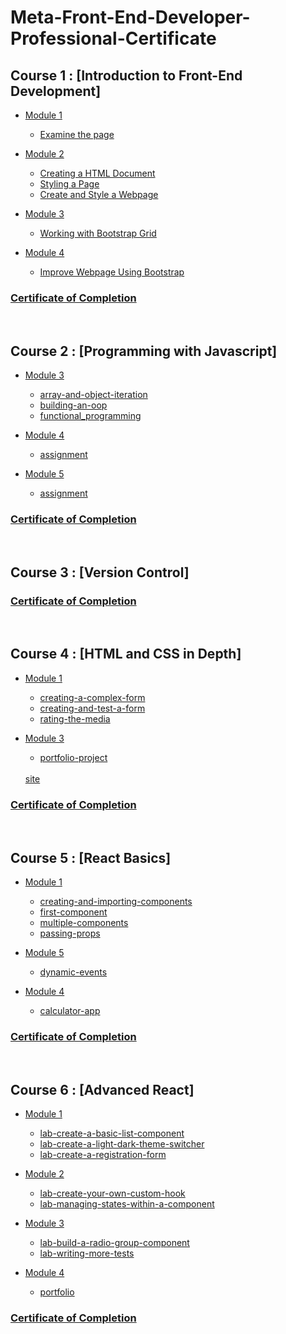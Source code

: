 # Meta-Front-End-Developer-Professional-Certificate

## Course 1 : [Introduction to Front-End Development]
- [Module 1](1-Introduction-to-front-end-development/M1/)
  
     - [Examine the page](1-Introduction-to-front-end-development/M1/examine-the-page/site)
  

- [Module 2](1-Introduction-to-front-end-development/M2/)
  
    - [Creating a HTML Document](/1-Introduction-to-front-end-development/M2/Creating-a-html-document/)
    - [Styling a Page](/1-Introduction-to-front-end-development/M2/styling-a-page/)
    - [Create and Style a Webpage](1-Introduction-to-front-end-development/M2/create-and-style-a-webpage)
  

- [Module 3](1-Introduction-to-front-end-development/M3/)
  
    - [Working with Bootstrap Grid](1-Introduction-to-front-end-development/M2/create-and-style-a-webpage)
  

- [Module 4](1-Introduction-to-front-end-development/M4/)
  
   - [Improve Webpage Using Bootstrap](1-Introduction-to-front-end-development/M4/lab-improve-webpage-with-bootstrap)


### [Certificate of Completion](https://coursera.org/share/4ca3269df5aa11f1feb9d034f1f9a114)

<br/>


## Course 2 : [Programming with Javascript]
- [Module 3](2-Programming-with-Javascript/M3)
  
     - [array-and-object-iteration](2-Programming-with-Javascript/M3/array-and-object-iteration)
     - [building-an-oop](2-Programming-with-Javascript/M3/building-an-oop)
     - [functional_programming](2-Programming-with-Javascript/M3/functional_programming)
  

- [Module 4](2-Programming-with-Javascript/M4)
  
     - [assignment](2-Programming-with-Javascript/M4/M4a)
  

  
- [Module 5](2-Programming-with-Javascript/M5)
  
     - [assignment](2-Programming-with-Javascript/M5/M5a)
  

### [Certificate of Completion](https://coursera.org/share/438f047ed827732f461e4a5f8177ac69)

<br/>


## Course 3 : [Version Control]

### [Certificate of Completion](https://coursera.org/share/902a52679b8bb4b2716def2cfd40ca6e)

<br/>


## Course 4 : [HTML and CSS in Depth]
- [Module 1](4-HTML-and-CSS-in-depth/M1)
  
     - [creating-a-complex-form](4-HTML-and-CSS-in-depth/M1/creating-a-complex-form)
     - [creating-and-test-a-form](4-HTML-and-CSS-in-depth/M1/creating-a-complex-form)
     - [rating-the-media](4-HTML-and-CSS-in-depth/M1/rating-the-media)
  

- [Module 3](4-HTML-and-CSS-in-depth/M3)
  
     - [portfolio-project](4-HTML-and-CSS-in-depth/M3/portfolio-project)
  <br>
      <a href="https://m1project.netlify.app">site</a>

    
### [Certificate of Completion](https://coursera.org/share/bda031d5fce0e893e80709224381a5b8)

 <br>


## Course 5 : [React Basics]
- [Module 1](5-React-Basics/M1)
  
     - [creating-and-importing-components](5-React-Basics/M1/creating-and-importing-components)
     - [first-component](5-React-Basics/M1/first-component)
     - [multiple-components](5-React-Basics/M1/multiple-components)
     - [passing-props](5-React-Basics/M1/passing-props)
  

- [Module 5](5-React-Basics/M2)
  
     - [dynamic-events](5-React-Basics/M2/dynamic-events)
  

- [Module 4](5-React-Basics/M4)
  
     - [calculator-app](5-React-Basics/M4/calculator-app)
  

### [Certificate of Completion](https://coursera.org/share/cc334dbfc181703533c65d28cdafa5ba)

<br>

## Course 6 : [Advanced React]
- [Module 1](6-Advanced-React/M1)
  
     - [lab-create-a-basic-list-component](6-Advanced-React/M1/lab-create-a-basic-list-component)
     - [lab-create-a-light-dark-theme-switcher](6-Advanced-React/M1/lab-create-a-light-dark-theme-switcher)
     - [lab-create-a-registration-form](6-Advanced-React/M1/lab-create-a-registration-form)
    

- [Module 2](6-Advanced-React/M2)
  
     - [lab-create-your-own-custom-hook](6-Advanced-React/M2/lab-create-your-own-custom-hook)
     - [lab-managing-states-within-a-component](6-Advanced-React/M2/lab-managing-states-within-a-component)


- [Module 3](6-Advanced-React/M3)
  
     - [lab-build-a-radio-group-component](6-Advanced-React/M3/lab-build-a-radio-group-component)
     - [lab-writing-more-tests](6-Advanced-React/M3/lab-writing-more-tests)
  
  
- [Module 4](6-Advanced-React/M4)
  
     - [portfolio](6-Advanced-React/M4/portfolio)
     

### [Certificate of Completion](https://coursera.org/share/ac610a646a0eb7473e4c307b863a6dcc)
